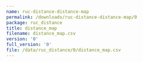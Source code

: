 ```yaml
---
name: ruc-distance-distance-map
permalink: /downloads/ruc-distance-distance-map/0
package: ruc_distance
title: distance_map
filename: distance_map.csv
version: '0'
full_version: '0'
file: /data/ruc_distance/0/distance_map.csv
---
```

